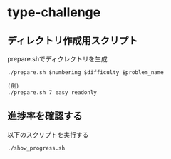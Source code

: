 # type-challenge

## ディレクトリ作成用スクリプト
prepare.shでディクレクトリを生成
```
./prepare.sh $numbering $difficulty $problem_name    
```

```
(例)
./prepare.sh 7 easy readonly       
```

## 進捗率を確認する
以下のスクリプトを実行する
```
./show_progress.sh
```